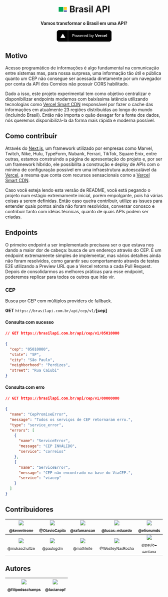 <h1 align="center"><img src="./public/brasilapi-logo-small.png"> Brasil API</h1>
<div align="center">
  <p>
    <strong>Vamos transformar o Brasil em uma API?</strong>
  </p>
  <p>
    <a href="https://vercel.com/?utm_source=brasilapi" target="_blank" rel="noopener">
      <img src="./public/powered-by-vercel.svg" width="175" alt="Powered by Vercel" />
    </a>
  </p>
</div>

## Motivo
Acesso programático de informações é algo fundamental na comunicação entre sistemas mas, para nossa surpresa, uma informação tão útil e pública quanto um CEP não consegue ser acessada diretamente por um navegador por conta da API dos Correios não possuir CORS habilitado.

Dado a isso, este projeto experimental tem como objetivo centralizar e disponibilizar endpoints modernos com baixíssima latência utilizando tecnologias como [Vercel Smart CDN](https://vercel.com/smart-cdn/?utm_source=brasilapi) responsável por fazer o cache das informações em atualmente 23 regiões distribuídas ao longo do mundo (incluindo Brasil). Então não importa o quão devagar for a fonte dos dados, nós queremos disponibilizá-la da forma mais rápida e moderna possível.

## Como contribuir
Através do [Next.js](https://nextjs.org/?utm_source=brasilapi), um framework utilizado por empresas como Marvel, Twitch, Nike, Hulu, TypeForm, Nubank, Ferrari, TikTok, Square Enix, entre outras, estamos construindo a página de apresentação do projeto e, por ser um framework híbrido, ele possibilita a construção e deploy de APIs com o mínimo de configuração possível em uma infraestrutura autoescalável da [Vercel](https://vercel.com/?utm_source=brasilapi), a mesma que conta com recursos sensacionais como a [Vercel Smart CDN](https://vercel.co/smart-cdn/?utm_source=brasilapi).

Caso você esteja lendo esta versão de README, você está pegando o projeto num estágio extremamente inicial, porém empolgante, pois há várias coisas a serem definidas. Então caso queira contribuir, utilize as issues para entender quais pontos ainda não foram resolvidos, conversar conosco e contribuir tanto com idéias técnicas, quanto de quais APIs podem ser criadas.

## Endpoints
O primeiro endpoint a ser implementado precisava ser o que estava nos dando a maior dor de cabeça: busca de um endereço através do CEP. É um endpoint extremamente simples de implementar, mas vários detalhes ainda não foram resolvidos, como garantir seu comportamento através de testes E2E utilizando a Preview URL que a Vercel retorna a cada Pull Request. Depois de consolidarmos as melhores práticas para esse endpoint, poderemos replicar para todos os outros que irão vir.

### CEP
Busca por CEP com múltiplos providers de fallback.

**GET** `https://brasilapi.com.br/api/cep/v1/`**[cep]**

#### Consulta com sucesso

```json
// GET https://brasilapi.com.br/api/cep/v1/05010000

{
  "cep": "05010000",
  "state": "SP",
  "city": "São Paulo",
  "neighborhood": "Perdizes",
  "street": "Rua Caiubi"
}
```

#### Consulta com erro

```json
// GET https://brasilapi.com.br/api/cep/v1/00000000

{
  "name": "CepPromiseError",
  "message": "Todos os serviços de CEP retornaram erro.",
  "type": "service_error",
  "errors": [
    {
      "name": "ServiceError",
      "message": "CEP INVÁLIDO",
      "service": "correios"
    },
    {
      "name": "ServiceError",
      "message": "CEP não encontrado na base do ViaCEP.",
      "service": "viacep"
    }
  ]
}
```

## Contribuidores

| [<img src="https://avatars0.githubusercontent.com/u/22279592?s=400&v=4" width="115"><br><sub>@kevenleone</sub>](https://github.com/kevenleone) | [<img src="https://avatars0.githubusercontent.com/u/29285724?s=400&v=4" width="115"><br><sub>@OtavioCapila</sub>](https://github.com/OtavioCapila) | [<img src="https://avatars2.githubusercontent.com/u/6341210?s=400&v=4" width="115"><br><sub>@rafamancan</sub>](https://github.com/rafamancan) | [<img src="https://avatars2.githubusercontent.com/u/22918282?s=400&v=4" width="115"><br><sub>@lucas-eduardo</sub>](https://github.com/lucas-eduardo) | [<img src="https://avatars1.githubusercontent.com/u/640840?s=400&v=4" width="115"><br><sub>@eliseumds</sub>](https://github.com/eliseumds) | [<img src="https://avatars1.githubusercontent.com/u/11640028?s=400&v=4" width="115"><br><sub>@evertoncastro</sub>](https://github.com/evertoncastro) |
| :---: |  :---: |  :---: |  :---: |  :---: |  :---: |
| [<img src="https://avatars3.githubusercontent.com/u/13923364?s=400&v=4" width="115"><br><sub>@mukaschultze</sub>](https://github.com/mukaschultze) | [<img src="https://avatars2.githubusercontent.com/u/7690649?s=400&v=4" width="115"><br><sub>@paulogdm</sub>](https://github.com/paulogdm) | [<img src="https://avatars2.githubusercontent.com/u/34130446?s=400&u=ce853ec1d505c15b78ffa7d64a4c2a419f9dfdf8&v=4" width="115"><br><sub>@mathleite</sub>](https://github.com/mathleite) |  [<img src="https://avatars0.githubusercontent.com/u/19312651?s=400&u=38b984e80c3c6a59fee61676c504f02313e2212d&v=4" width="115"><br><sub>@WeslleyNasRocha</sub>](https://github.com/WeslleyNasRocha) | [<img src="https://avatars2.githubusercontent.com/u/7424845?s=400&u=346acdf662dbb880ecf659ce27097f5c13bd9dc3&v=4" width="115"><br><sub>@paulo-santana</sub>](https://github.com/paulo-santana) |

## Autores

| [<img src="https://avatars3.githubusercontent.com/u/4248081?s=460&v=4" width=115><br><sub>@filipedeschamps</sub>](https://github.com/filipedeschamps) | [<img src="https://avatars3.githubusercontent.com/u/8251208?s=400&v=4" width=115><br><sub>@lucianopf</sub>](https://github.com/lucianopf) |
| :---: | :---: |
